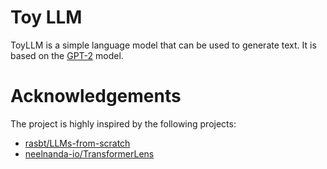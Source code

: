 # Toy LLM

ToyLLM is a simple language model that can be used to generate text.
It is based on the [GPT-2](https://huggingface.co/transformers/model_doc/gpt2.html) model.


# Acknowledgements
The project is highly inspired by the following projects:
- [rasbt/LLMs-from-scratch](https://github.com/rasbt/LLMs-from-scratch)
- [neelnanda-io/TransformerLens](https://github.com/neelnanda-io/TransformerLens)
